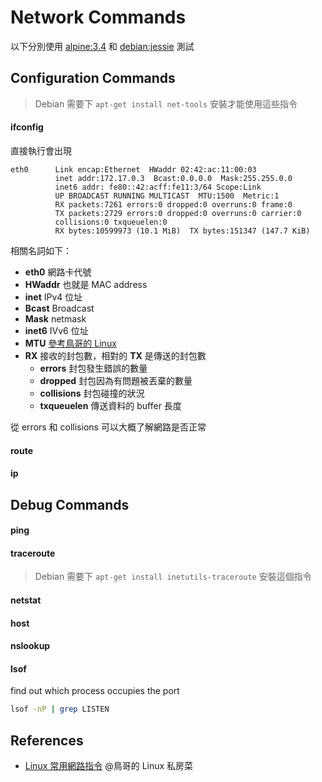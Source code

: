 Network Commands
================

以下分別使用 [alpine:3.4](https://hub.docker.com/_/alpine/) 和 [debian:jessie](https://hub.docker.com/_/debian/) 測試

Configuration Commands
----------------------

> Debian 需要下 `apt-get install net-tools` 安裝才能使用這些指令

#### ifconfig

直接執行會出現

    eth0      Link encap:Ethernet  HWaddr 02:42:ac:11:00:03
              inet addr:172.17.0.3  Bcast:0.0.0.0  Mask:255.255.0.0
              inet6 addr: fe80::42:acff:fe11:3/64 Scope:Link
              UP BROADCAST RUNNING MULTICAST  MTU:1500  Metric:1
              RX packets:7261 errors:0 dropped:0 overruns:0 frame:0
              TX packets:2729 errors:0 dropped:0 overruns:0 carrier:0
              collisions:0 txqueuelen:0
              RX bytes:10599973 (10.1 MiB)  TX bytes:151347 (147.7 KiB)

相關名詞如下：

* **eth0** 網路卡代號
* **HWaddr** 也就是 MAC address
* **inet** IPv4 位址
* **Bcast** Broadcast
* **Mask** netmask
* **inet6** IVv6 位址
* **MTU** [參考鳥哥的 Linux](http://linux.vbird.org/linux_server/0110network_basic.php#tcpip_link_mtu)
* **RX** 接收的封包數，相對的 **TX** 是傳送的封包數
    * **errors** 封包發生錯誤的數量
    * **dropped** 封包因為有問題被丟棄的數量
    * **collisions** 封包碰撞的狀況
    * **txqueuelen** 傳送資料的 buffer 長度

從 errors 和 collisions 可以大概了解網路是否正常

#### route
#### ip

Debug Commands
--------------

#### ping
#### traceroute

> Debian 需要下 `apt-get install inetutils-traceroute` 安裝這個指令

#### netstat
#### host
#### nslookup
#### lsof 

find out which process occupies the port
``` bash
lsof -nP | grep LISTEN
```

References
----------

* [Linux 常用網路指令](http://linux.vbird.org/linux_server/0140networkcommand.php) @鳥哥的 Linux 私房菜
